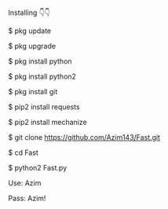 Installing 👇👇

$ pkg update

$ pkg upgrade

$ pkg install python

$ pkg install python2

$ pkg install git

$ pip2 install requests

$ pip2 install mechanize

$ git clone 
https://github.com/Azim143/Fast.git

$ cd Fast

$ python2 Fast.py

Use: Azim

Pass: Azim!
